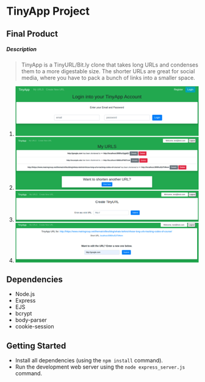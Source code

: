 # TinyApp Project

## Final Product

##### Description

> TinyApp is a TinyURL/Bit.ly clone that takes long URLs and condenses them to a more digestable size. The shorter URLs are great for social media, where you have to pack a bunch of links into a smaller space.

1. ![Screenshot of Login Page](https://github.com/stewanoya/tinyapp/blob/master/docs/login.png)
2. ![Screenshot of URLS Page](https://github.com/stewanoya/tinyapp/blob/master/docs/urls-page.png)
3. ![Screenshot of creating new URL](https://github.com/stewanoya/tinyapp/blob/master/docs/new-url.png)
4. ![Screenshot of Edit URL Page](https://github.com/stewanoya/tinyapp/blob/master/docs/edit-url.png)

## Dependencies

- Node.js
- Express
- EJS
- bcrypt
- body-parser
- cookie-session

## Getting Started

- Install all dependencies (using the `npm install` command).
- Run the development web server using the `node express_server.js` command.
